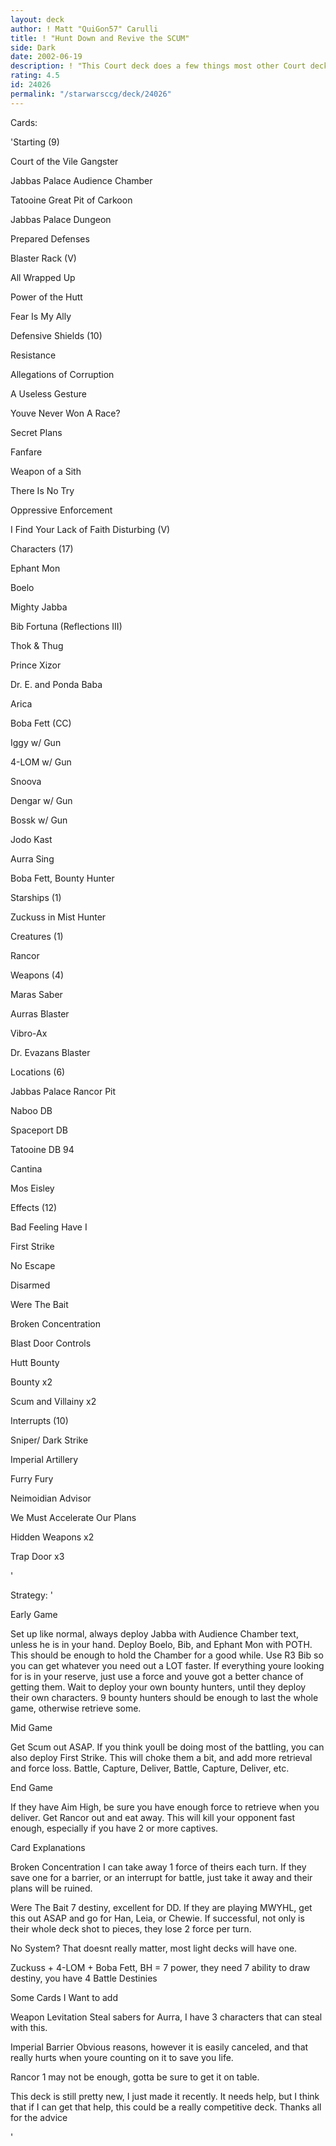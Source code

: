 ```yaml
---
layout: deck
author: ! Matt "QuiGon57" Carulli
title: ! "Hunt Down and Revive the SCUM"
side: Dark
date: 2002-06-19
description: ! "This Court deck does a few things most other Court decks dont: Capture cards and win But it still needs help so please review"
rating: 4.5
id: 24026
permalink: "/starwarsccg/deck/24026"
---
```

Cards: 

'Starting (9)

Court of the Vile Gangster

Jabbas Palace Audience Chamber

Tatooine Great Pit of Carkoon

Jabbas Palace Dungeon

Prepared Defenses

Blaster Rack (V)

All Wrapped Up

Power of the Hutt

Fear Is My Ally


Defensive Shields (10)

Resistance

Allegations of Corruption

A Useless Gesture

Youve Never Won A Race?

Secret Plans

Fanfare

Weapon of a Sith

There Is No Try

Oppressive Enforcement

I Find Your Lack of Faith Disturbing (V)


Characters (17)

Ephant Mon

Boelo

Mighty Jabba

Bib Fortuna (Reflections III)

Thok & Thug

Prince Xizor

Dr. E. and Ponda Baba

Arica

Boba Fett (CC)

Iggy w/ Gun

4-LOM w/ Gun

Snoova

Dengar w/ Gun

Bossk w/ Gun

Jodo Kast

Aurra Sing

Boba Fett, Bounty Hunter


Starships (1)

Zuckuss in Mist Hunter


Creatures (1)

Rancor


Weapons (4)

Maras Saber

Aurras Blaster

Vibro-Ax

Dr. Evazans Blaster


Locations (6)

Jabbas Palace Rancor Pit

Naboo DB

Spaceport DB

Tatooine DB 94

Cantina

Mos Eisley


Effects (12)

Bad Feeling Have I

First Strike

No Escape

Disarmed

Were The Bait

Broken Concentration

Blast Door Controls

Hutt Bounty

Bounty x2

Scum and Villainy x2


Interrupts (10)

Sniper/ Dark Strike

Imperial Artillery

Furry Fury

Neimoidian Advisor

We Must Accelerate Our Plans

Hidden Weapons x2

Trap Door x3

'

Strategy: '

Early Game 

Set up like normal, always deploy Jabba with Audience Chamber text, unless he is in your hand. Deploy Boelo, Bib, and Ephant Mon with POTH. This should be enough to hold the Chamber for a good while. Use R3 Bib so you can get whatever you need out a LOT faster. If everything youre looking for is in your reserve, just use a force and youve got a better chance of getting them. Wait to deploy your own bounty hunters, until they deploy their own characters. 9 bounty hunters should be enough to last the whole game, otherwise retrieve some. 


Mid Game

Get Scum out ASAP. If you think youll be doing most of the battling, you can also deploy First Strike. This will choke them a bit, and add more retrieval and force loss. Battle, Capture, Deliver, Battle, Capture, Deliver, etc.


End Game

If they have Aim High, be sure you have enough force to retrieve when you deliver. Get Rancor out and eat away. This will kill your opponent fast enough, especially if you have 2 or more captives.


Card Explanations

Broken Concentration I can take away 1 force of theirs each turn. If they save one for a barrier, or an interrupt for battle, just take it away and their plans will be ruined.  


Were The Bait 7 destiny, excellent for DD. If they are playing MWYHL, get this out ASAP and go for Han, Leia, or Chewie. If successful, not only is their whole deck shot to pieces, they lose 2 force per turn.


No System? That doesnt really matter, most light decks will have one.


Zuckuss + 4-LOM + Boba Fett, BH = 7 power, they need 7 ability to draw destiny, you have 4 Battle Destinies


Some Cards I Want to add

Weapon Levitation Steal sabers for Aurra, I have 3 characters that can steal with this.


Imperial Barrier Obvious reasons, however it is easily canceled, and that really hurts when youre counting on it to save you life.


Rancor 1 may not be enough, gotta be sure to get it on table.



This deck is still pretty new, I just made it recently. It needs help, but I think that if I can get that help, this could be a really competitive deck. Thanks all for the advice

'
